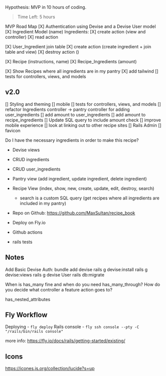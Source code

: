 Hypothesis: MVP in 10 hours of coding.

> Time Left: 5 hours

MVP Road Map
[X] Authentication using Devise and a Devise User model
[X] Ingredient Model (name)
Ingredients:
[X] create action (view and controller)
[X] read action

[X] User_Ingredient join table
[X] create action (create ingredient + join table and view)
[X] destroy action ()

[X] Recipe (instructions, name)
[X] Recipe_Ingredients (amount)

[X] Show Recipes where all ingredients are in my pantry
[X] add tailwind
[] tests for controllers, views, and models

## v2.0

[] Styling and theming
[] mobile
[] tests for controllers, views, and models
[] refactor Ingredients controller -> pantry controller for adding user_ingredients
[] add amount to user_ingredients
[] add amount to recipe_ingredients
[] Update SQL query to include amount check
[] improve mobile experience
[] look at linking out to other recipe sites
[] Rails Admin
[] favicon

Do I have the necessary ingredients in order to make this recipe?

- Devise views
- CRUD ingredients
- CRUD user_ingredients
- Pantry view (add ingredient, update ingredient, delete ingredient)
- Recipe View (index, show, new, create, update, edit, destroy, search)

  - search is a custom SQL query (get recipes where all ingredients are included in my pantry)

- Repo on Github: https://github.com/MaxSultan/recipe_book
- Deploy on Fly.io
- Github actions
- rails tests

## Notes

Add Basic Devise Auth:
bundle add devise
rails g devise:install
rails g devise:views
rails g devise User
rails db:migrate

When is has_many fine and when do you need has_many_through?
How do you decide what controller a feature action goes to?

has_nested_attributes

## Fly Workflow

Deploying - `fly deploy`
Rails console - `fly ssh console --pty -C "/rails/bin/rails console"`

more info: https://fly.io/docs/rails/getting-started/existing/

## Icons

https://icones.js.org/collection/lucide?s=up
